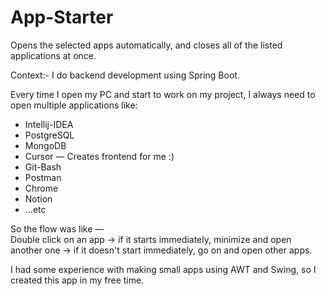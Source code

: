 # App-Starter
Opens the selected apps automatically, and closes all of the listed applications at once.

Context:-
I do backend development using Spring Boot.

Every time I open my PC and start to work on my project, I always need to open multiple applications like:

- Intellij-IDEA  
- PostgreSQL  
- MongoDB  
- Cursor — Creates frontend for me :)  
- Git-Bash  
- Postman  
- Chrome  
- Notion  
- ...etc  

So the flow was like —  
Double click on an app → if it starts immediately, minimize and open another one → if it doesn't start immediately, go on and open other apps.

I had some experience with making small apps using AWT and Swing, so I created this app in my free time.
